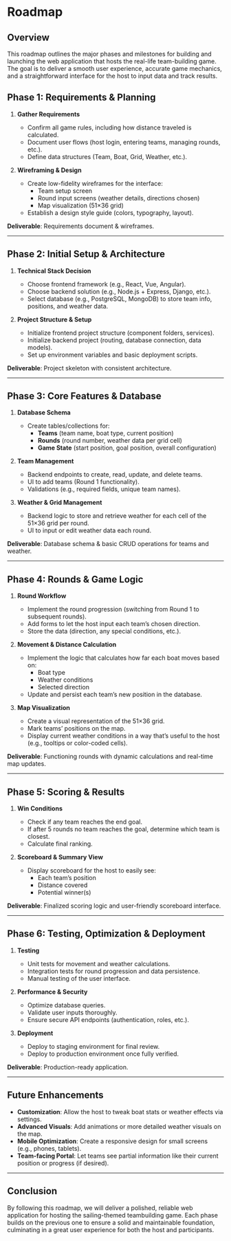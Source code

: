# Roadmap

## Overview
This roadmap outlines the major phases and milestones for building and launching the web application that hosts the real-life team-building game. The goal is to deliver a smooth user experience, accurate game mechanics, and a straightforward interface for the host to input data and track results.

## Phase 1: Requirements & Planning
1. **Gather Requirements**
   - Confirm all game rules, including how distance traveled is calculated.
   - Document user flows (host login, entering teams, managing rounds, etc.).
   - Define data structures (Team, Boat, Grid, Weather, etc.).

2. **Wireframing & Design**
   - Create low-fidelity wireframes for the interface:
     - Team setup screen
     - Round input screens (weather details, directions chosen)
     - Map visualization (51×36 grid)
   - Establish a design style guide (colors, typography, layout).

**Deliverable**: Requirements document & wireframes.

---

## Phase 2: Initial Setup & Architecture
1. **Technical Stack Decision**
   - Choose frontend framework (e.g., React, Vue, Angular).
   - Choose backend solution (e.g., Node.js + Express, Django, etc.).
   - Select database (e.g., PostgreSQL, MongoDB) to store team info, positions, and weather data.

2. **Project Structure & Setup**
   - Initialize frontend project structure (component folders, services).
   - Initialize backend project (routing, database connection, data models).
   - Set up environment variables and basic deployment scripts.

**Deliverable**: Project skeleton with consistent architecture.

---

## Phase 3: Core Features & Database
1. **Database Schema**
   - Create tables/collections for:
     - **Teams** (team name, boat type, current position)
     - **Rounds** (round number, weather data per grid cell)
     - **Game State** (start position, goal position, overall configuration)
   
2. **Team Management**
   - Backend endpoints to create, read, update, and delete teams.
   - UI to add teams (Round 1 functionality).
   - Validations (e.g., required fields, unique team names).

3. **Weather & Grid Management**
   - Backend logic to store and retrieve weather for each cell of the 51×36 grid per round.
   - UI to input or edit weather data each round.

**Deliverable**: Database schema & basic CRUD operations for teams and weather.

---

## Phase 4: Rounds & Game Logic
1. **Round Workflow**
   - Implement the round progression (switching from Round 1 to subsequent rounds).
   - Add forms to let the host input each team’s chosen direction.
   - Store the data (direction, any special conditions, etc.).

2. **Movement & Distance Calculation**
   - Implement the logic that calculates how far each boat moves based on:
     - Boat type
     - Weather conditions
     - Selected direction
   - Update and persist each team’s new position in the database.

3. **Map Visualization**
   - Create a visual representation of the 51×36 grid.
   - Mark teams’ positions on the map.
   - Display current weather conditions in a way that’s useful to the host (e.g., tooltips or color-coded cells).

**Deliverable**: Functioning rounds with dynamic calculations and real-time map updates.

---

## Phase 5: Scoring & Results
1. **Win Conditions**
   - Check if any team reaches the end goal.
   - If after 5 rounds no team reaches the goal, determine which team is closest.
   - Calculate final ranking.

2. **Scoreboard & Summary View**
   - Display scoreboard for the host to easily see:
     - Each team’s position
     - Distance covered
     - Potential winner(s)

**Deliverable**: Finalized scoring logic and user-friendly scoreboard interface.

---

## Phase 6: Testing, Optimization & Deployment
1. **Testing**
   - Unit tests for movement and weather calculations.
   - Integration tests for round progression and data persistence.
   - Manual testing of the user interface.

2. **Performance & Security**
   - Optimize database queries.
   - Validate user inputs thoroughly.
   - Ensure secure API endpoints (authentication, roles, etc.).

3. **Deployment**
   - Deploy to staging environment for final review.
   - Deploy to production environment once fully verified.

**Deliverable**: Production-ready application.

---

## Future Enhancements
- **Customization**: Allow the host to tweak boat stats or weather effects via settings.
- **Advanced Visuals**: Add animations or more detailed weather visuals on the map.
- **Mobile Optimization**: Create a responsive design for small screens (e.g., phones, tablets).
- **Team-facing Portal**: Let teams see partial information like their current position or progress (if desired).

---

## Conclusion
By following this roadmap, we will deliver a polished, reliable web application for hosting the sailing-themed teambuilding game. Each phase builds on the previous one to ensure a solid and maintainable foundation, culminating in a great user experience for both the host and participants.
